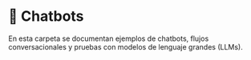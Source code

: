 # 🤖 Chatbots

En esta carpeta se documentan ejemplos de chatbots, flujos conversacionales y pruebas con modelos de lenguaje grandes (LLMs).
